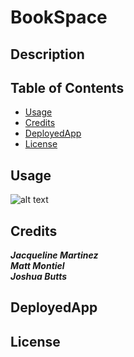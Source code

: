 # BookSpace

## Description


## Table of Contents

- [Usage](#usage)
- [Credits](#credits)
- [DeployedApp](#deployedapp)
- [License](#license)


## Usage

![alt text](assets/images/screenshot.png)
    
## Credits

***Jacqueline Martinez***<br>
***Matt Montiel***<br>
***Joshua Butts***<br>

## DeployedApp

## License
